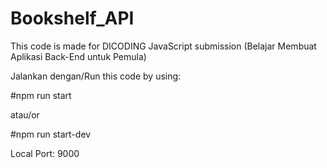 # Bookshelf_API
This code is made for DICODING JavaScript submission (Belajar Membuat Aplikasi Back-End untuk Pemula)

Jalankan dengan/Run this code by using:

#npm run start

atau/or

#npm run start-dev


Local Port: 9000